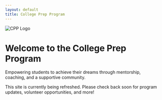 ```yaml
---
layout: default
title: College Prep Program
---
```


  <div class="hero text-center">
    <img src="{{ '/assets/images/logo.png' | relative_url }}" alt="CPP Logo" class="logo" />
    <h1>Welcome to the College Prep Program</h1>
    <p class="lead">Empowering students to achieve their dreams through mentorship, coaching, and a supportive community.</p>
  </div>

<div class="content">
  <p>This site is currently being refreshed. Please check back soon for program updates, volunteer opportunities, and more!</p>
</div>

